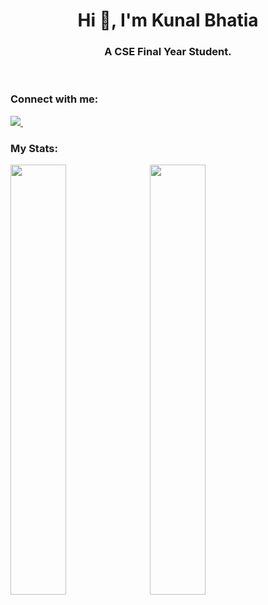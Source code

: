 <!-- ### Hi there 👋 -->

<!--
**kunalbhatia-868/kunalbhatia-868** is a ✨ _special_ ✨ repository because its `README.md` (this file) appears on your GitHub profile.

Here are some ideas to get you started:

- 🔭 I’m currently working on ...
- 🌱 I’m currently learning ...
- 👯 I’m looking to collaborate on ...
- 🤔 I’m looking for help with ...
- 💬 Ask me about ...
- 📫 How to reach me: ...
- 😄 Pronouns: ...
- ⚡ Fun fact: ...
-->
<h1 align="center"> Hi 👋, I'm Kunal Bhatia</h1>
<h3 align="center">A CSE Final Year Student.</h3> <br>

<!-- - 🌱 I’m currently practising DSA. -->

<h3 align="left">Connect with me:</h3>
<p align="left">
<a href="https://www.linkedin.com/in/kunalbhatia868/">
    <img src="https://img.shields.io/badge/linkedin-%230077B5.svg?&style=for-the-badge&logo=linkedin&logoColor=white" />
  </a>&nbsp;&nbsp;
        
</p>

<h3 align="left">My Stats:</h3>

<p align = "left">
  <img src="https://github-readme-stats.vercel.app/api?username=kunalbhatia-868&show_icons=true&count_private=true&theme=dark&hide_border=true" width="42%">&nbsp;&nbsp;
  <img src="https://github-readme-streak-stats.herokuapp.com?user=kunalbhatia-868&theme=dark&hide_border=true" width="42%">&nbsp;&nbsp;
</p>
<!-- Github Stats         |  Streak Stats
:-------------------------:|:-------------------------:
![GitHub Stats](https://github-readme-stats.vercel.app/api?username=kunalbhatia-868&show_icons=true&count_private=true&theme=dark&hide_border=true) | ![GitHub Streak](https://github-readme-streak-stats.herokuapp.com?user=kunalbhatia-868&theme=dark&hide_border=true)
 -->
